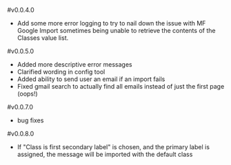 #v0.0.4.0
* Add some more error logging to try to nail down the issue with MF Google Import sometimes being unable to retrieve the contents of the Classes value list.

#v0.0.5.0
* Added more descriptive error messages
* Clarified wording in config tool
* Added ability to send user an email if an import fails
* Fixed gmail search to actually find all emails instead of just the first page (oops!)

#v0.0.7.0
* bug fixes

#v0.0.8.0
* If "Class is first secondary label" is chosen, and the primary label is assigned, the message will be imported with the default class